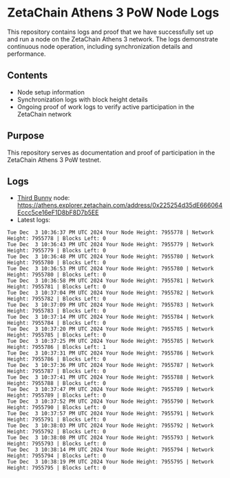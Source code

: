 # ZetaChain Athens 3 PoW Node Logs
This repository contains logs and proof that we have successfully set up and run a node on the ZetaChain Athens 3 network. The logs demonstrate continuous node operation, including synchronization details and performance.

## Contents
- Node setup information
- Synchronization logs with block height details
- Ongoing proof of work logs to verify active participation in the ZetaChain network

## Purpose
This repository serves as documentation and proof of participation in the ZetaChain Athens 3 PoW testnet.

## Logs

- [Third Bunny](https://thirdbunny.xyz/) node: https://athens.explorer.zetachain.com/address/0x225254d35dE666064Eccc5ce16eF1D8bF8D7b5EE
- Latest logs:
```
Tue Dec  3 10:36:37 PM UTC 2024 Your Node Height: 7955778 | Network Height: 7955778 | Blocks Left: 0
Tue Dec  3 10:36:43 PM UTC 2024 Your Node Height: 7955779 | Network Height: 7955779 | Blocks Left: 0
Tue Dec  3 10:36:48 PM UTC 2024 Your Node Height: 7955780 | Network Height: 7955780 | Blocks Left: 0
Tue Dec  3 10:36:53 PM UTC 2024 Your Node Height: 7955780 | Network Height: 7955780 | Blocks Left: 0
Tue Dec  3 10:36:58 PM UTC 2024 Your Node Height: 7955781 | Network Height: 7955781 | Blocks Left: 0
Tue Dec  3 10:37:04 PM UTC 2024 Your Node Height: 7955782 | Network Height: 7955782 | Blocks Left: 0
Tue Dec  3 10:37:09 PM UTC 2024 Your Node Height: 7955783 | Network Height: 7955783 | Blocks Left: 0
Tue Dec  3 10:37:14 PM UTC 2024 Your Node Height: 7955784 | Network Height: 7955784 | Blocks Left: 0
Tue Dec  3 10:37:20 PM UTC 2024 Your Node Height: 7955785 | Network Height: 7955785 | Blocks Left: 0
Tue Dec  3 10:37:25 PM UTC 2024 Your Node Height: 7955785 | Network Height: 7955786 | Blocks Left: 1
Tue Dec  3 10:37:31 PM UTC 2024 Your Node Height: 7955786 | Network Height: 7955786 | Blocks Left: 0
Tue Dec  3 10:37:36 PM UTC 2024 Your Node Height: 7955787 | Network Height: 7955787 | Blocks Left: 0
Tue Dec  3 10:37:41 PM UTC 2024 Your Node Height: 7955788 | Network Height: 7955788 | Blocks Left: 0
Tue Dec  3 10:37:47 PM UTC 2024 Your Node Height: 7955789 | Network Height: 7955789 | Blocks Left: 0
Tue Dec  3 10:37:52 PM UTC 2024 Your Node Height: 7955790 | Network Height: 7955790 | Blocks Left: 0
Tue Dec  3 10:37:57 PM UTC 2024 Your Node Height: 7955791 | Network Height: 7955791 | Blocks Left: 0
Tue Dec  3 10:38:03 PM UTC 2024 Your Node Height: 7955792 | Network Height: 7955792 | Blocks Left: 0
Tue Dec  3 10:38:08 PM UTC 2024 Your Node Height: 7955793 | Network Height: 7955793 | Blocks Left: 0
Tue Dec  3 10:38:14 PM UTC 2024 Your Node Height: 7955794 | Network Height: 7955794 | Blocks Left: 0
Tue Dec  3 10:38:19 PM UTC 2024 Your Node Height: 7955795 | Network Height: 7955795 | Blocks Left: 0
```
